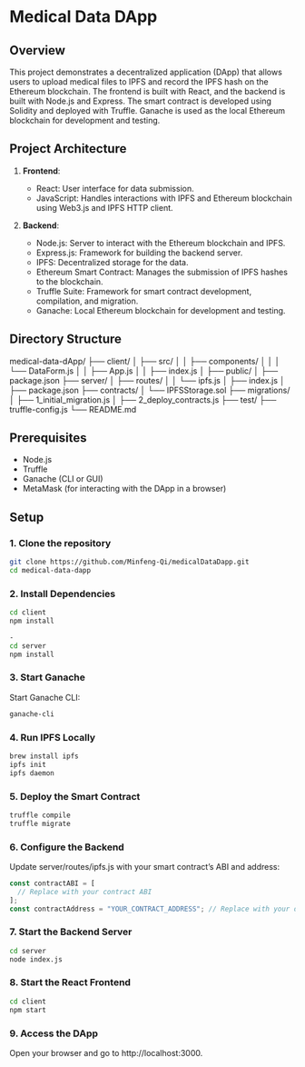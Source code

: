# Medical Data DApp

## Overview

This project demonstrates a decentralized application (DApp) that allows users to upload medical files to IPFS and record the IPFS hash on the Ethereum blockchain. The frontend is built with React, and the backend is built with Node.js and Express. The smart contract is developed using Solidity and deployed with Truffle. Ganache is used as the local Ethereum blockchain for development and testing.

## Project Architecture

1. **Frontend**:
   - React: User interface for data submission.
   - JavaScript: Handles interactions with IPFS and Ethereum blockchain using Web3.js and IPFS HTTP client.

2. **Backend**:
   - Node.js: Server to interact with the Ethereum blockchain and IPFS.
   - Express.js: Framework for building the backend server.
   - IPFS: Decentralized storage for the data.
   - Ethereum Smart Contract: Manages the submission of IPFS hashes to the blockchain.
   - Truffle Suite: Framework for smart contract development, compilation, and migration.
   - Ganache: Local Ethereum blockchain for development and testing.

## Directory Structure
medical-data-dApp/
├── client/
│   ├── src/
│   │   ├── components/
│   │   │   └── DataForm.js
│   │   ├── App.js
│   │   ├── index.js
│   ├── public/
│   ├── package.json
├── server/
│   ├── routes/
│   │   └── ipfs.js
│   ├── index.js
│   ├── package.json
├── contracts/
│   └── IPFSStorage.sol
├── migrations/
│   ├── 1_initial_migration.js
│   ├── 2_deploy_contracts.js
├── test/
├── truffle-config.js
└── README.md

## Prerequisites

- Node.js
- Truffle
- Ganache (CLI or GUI)
- MetaMask (for interacting with the DApp in a browser)

## Setup

### 1. Clone the repository

```bash
git clone https://github.com/Minfeng-Qi/medicalDataDapp.git
cd medical-data-dapp
```

### 2. Install Dependencies

``` bash
cd client
npm install

- 
cd server
npm install
```

### 3. Start Ganache

Start Ganache CLI:

``` bash
ganache-cli
```

### 4. Run IPFS Locally

```bash
brew install ipfs
ipfs init
ipfs daemon
```

### 5. Deploy the Smart Contract

```bash
truffle compile
truffle migrate
```

### 6. Configure the Backend

Update server/routes/ipfs.js with your smart contract’s ABI and address:

```javascript
const contractABI = [
  // Replace with your contract ABI
];
const contractAddress = "YOUR_CONTRACT_ADDRESS"; // Replace with your deployed contract address
```

### 7. Start the Backend Server

```bash
cd server
node index.js
```

### 8. Start the React Frontend

```bash
cd client
npm start
```

### 9. Access the DApp

Open your browser and go to http://localhost:3000.